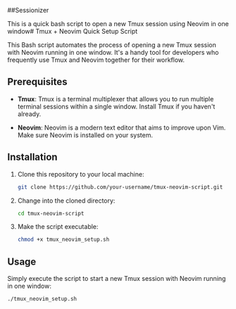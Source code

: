 ##Sessionizer

This is a quick bash script to open a new Tmux session using Neovim in one window# Tmux + Neovim Quick Setup Script

This Bash script automates the process of opening a new Tmux session with Neovim running in one window. It's a handy tool for developers who frequently use Tmux and Neovim together for their workflow.

## Prerequisites

- **Tmux**: Tmux is a terminal multiplexer that allows you to run multiple terminal sessions within a single window. Install Tmux if you haven't already.

- **Neovim**: Neovim is a modern text editor that aims to improve upon Vim. Make sure Neovim is installed on your system.

## Installation

1. Clone this repository to your local machine:

    ```bash
    git clone https://github.com/your-username/tmux-neovim-script.git
    ```

2. Change into the cloned directory:

    ```bash
    cd tmux-neovim-script
    ```

3. Make the script executable:

    ```bash
    chmod +x tmux_neovim_setup.sh
    ```

## Usage

Simply execute the script to start a new Tmux session with Neovim running in one window:

```bash
./tmux_neovim_setup.sh
